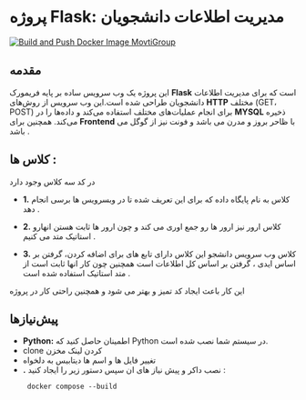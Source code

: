 # پروژه Flask: مدیریت اطلاعات دانشجویان
[![Build and Push Docker Image MovtiGroup](https://github.com/tahatehran/flask_databese_manager_student/actions/workflows/docker-build-movtigroup.yml/badge.svg)](https://github.com/tahatehran/flask_databese_manager_student/actions/workflows/docker-build-movtigroup.yml)
## مقدمه

این پروژه یک وب سرویس ساده بر پایه فریمورک **Flask** است که برای مدیریت اطلاعات دانشجویان طراحی شده است.این وب سرویس از روش‌های **HTTP** مختلف (GET، POST) برای انجام عملیات‌های مختلف استفاده می‌کند و داده‌ها را در **MYSQL** ذخیره می‌کند. همچنین برای **Frontend**  با ظاحر بروز و مدرن می باشد و فونت نیز از گوگل می باشد . 

## کلاس ها : 

در کد سه کلاس وجود دارد 

* **1.**  کلاس به نام پایگاه داده که برای این تعریف شده تا در وبسرویس ها برسی انجام دهد . 
  
* **2.** کلاس ارور نیز ارور ها رو جمع اوری می کند و چون ارور ها ثابت هستن انهارو استاتیک متد می کنیم .
 
*  **3.** کلاس وب سرویس دانشجو این کلاس دارای تابع های برای اضافه کردن، گرفتن بر اساس ایدی ، گرفتن بر اساس کل اطلاعات است همچنین چون کار انها ثابت است از متد استاتیک استفاده شده است .
  

این کار باعث ایجاد کد تمیز و بهتر می شود و همچنین راحتی کار در پروژه 



## پیش‌نیازها

* **Python:** اطمینان حاصل کنید که Python در سیستم شما نصب شده است.
* clone  کردن لینک مخزن
* تغییر فایل ها و اسم ها دیتابیس به دلخواه 
* **.** نصب داکر و پیش نیاز های ان سپس دستور زیر را ایجاد کنید :
  ```bas
   docker compose --build
